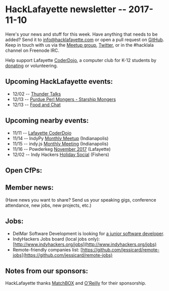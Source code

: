 # HackLafayette newsletter -- 2017-11-10

Here's your news and stuff for this week. Have anything that needs to be added? Send it to info@hacklafayette.com or open a pull request on [GitHub](https://github.com/hacklafayette/newsletter). Keep in touch with us via the [Meetup group](https://www.meetup.com/hacklafayette/), [Twitter](https://twitter.com/hacklafayette), or in the #hacklala channel on Freenode IRC.

Help support Lafayette [CoderDojo](http://www.greaterlafayettecommerce.com/greater-lafayette-coder-dojo), a computer club for K-12 students by [donating](https://www.generosity.com/education-fundraising/be-a-bit-in-our-byte) or volunteering.

## Upcoming HackLafayette events:
* 12/02 -- [Thunder Talks](https://www.meetup.com/hacklafayette/events/242833850/)
* 12/13 -- [Purdue Perl Mongers - Starship Mongers](https://www.meetup.com/hacklafayette/events/244256130/)
* 12/13 -- [Food and Chat](https://www.meetup.com/hacklafayette/events/244255880/)

## Upcoming nearby events:
* 11/11 -- [Lafayette CoderDojo](https://www.eventbrite.com/e/lafayette-coderdojo-tickets-27123344654)
* 11/14 -- IndyPy [Monthly Meetup](https://www.meetup.com/indypy/events/243754572/) (Indianapolis)
* 11/15 -- indy.js [Monthly Meeting](https://www.meetup.com/indyjs/events/242064432/) (Indianapolis)
* 11/16 -- Powderkeg [November 2017](https://www.meetup.com/powderkeg-greaterlala/events/244455165/) (Lafayette)
* 12/02 -- Indy Hackers [Holiday Social](http://www.indyhackers.org/holiday-social-2017) (Fishers)

## Open CfPs:

## Member news:
(Have news you want to share? Send us your speaking gigs, conference attendance, new jobs, new projects, etc.)

## Jobs:
* DelMar Software Development is looking for [a junior software developer](http://www.delmarsd.com/join).
* IndyHackers Jobs board (local jobs only): [http://www.indyhackers.org/jobs](http://www.indyhackers.org/jobs)
* Remote-friendly companies list: [https://github.com/jessicard/remote-jobs](https://github.com/jessicard/remote-jobs)

## Notes from our sponsors:

HackLafayette thanks [MatchBOX](http://matchboxstudio.org/) and [O'Reilly](http://www.oreilly.com/) for their sponsorship.
